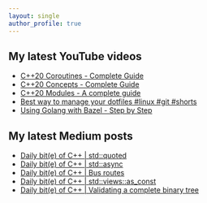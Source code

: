 ```yaml
---
layout: single
author_profile: true
---
```


## My latest YouTube videos

<ul>
<!--START_SECTION:youtube-->
<li><a href="https://www.youtube.com/watch?v=w-dmOHhBX9o">C++20 Coroutines - Complete Guide</a></li>
<li><a href="https://www.youtube.com/watch?v=1So7onMFxJM">C++20 Concepts  - Complete Guide</a></li>
<li><a href="https://www.youtube.com/watch?v=WRCwciJ5MTE">C++20 Modules - A complete guide</a></li>
<li><a href="https://www.youtube.com/watch?v=LHrB4TcU1JM">Best way to manage your dotfiles #linux #git #shorts</a></li>
<li><a href="https://www.youtube.com/watch?v=mXLrk0ipwz4">Using Golang with Bazel - Step by Step</a></li>
<!--END_SECTION:youtube-->
</ul>

## My latest Medium posts

<ul>
<!--START_SECTION:medium-->
<li><a href="https://medium.com/@simontoth/daily-bit-e-of-c-std-quoted-bcff668f0475?source=rss-1e1de1006a93------2">Daily bit(e) of C++ | std::quoted</a></li>
<li><a href="https://medium.com/@simontoth/daily-bit-e-of-c-std-async-a23af8b29062?source=rss-1e1de1006a93------2">Daily bit(e) of C++ | std::async</a></li>
<li><a href="https://medium.com/@simontoth/daily-bit-e-of-c-bus-routes-7caf7c2484c2?source=rss-1e1de1006a93------2">Daily bit(e) of C++ | Bus routes</a></li>
<li><a href="https://medium.com/@simontoth/daily-bit-e-of-c-std-views-as-const-39778046eedc?source=rss-1e1de1006a93------2">Daily bit(e) of C++ | std::views::as_const</a></li>
<li><a href="https://medium.com/@simontoth/daily-bit-e-of-c-validating-a-complete-binary-tree-38c2a862eab1?source=rss-1e1de1006a93------2">Daily bit(e) of C++ | Validating a complete binary tree</a></li>
<!--END_SECTION:medium-->
</ul>
